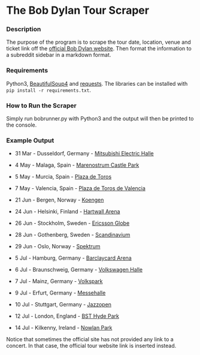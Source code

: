 
# The Bob Dylan Tour Scraper
### Description
The purpose of the program is to scrape the tour date, location, venue and ticket link off the [official Bob Dylan website](https://www.bobdylan.com/on-tour/).
Then format the information to a subreddit sidebar in a markdown format.

### Requirements
Python3, [BeautifulSoup4](https://www.crummy.com/software/BeautifulSoup/bs4/doc/) and [requests](http://docs.python-requests.org/en/master/). The libraries can be installed with `pip install -r requirements.txt`.

### How to Run the Scraper
Simply run bobrunner.py with Python3 and the output will then be printed to the console.

### Example Output
* 31 Mar - Dusseldorf, Germany - [Mitsubishi Electric Halle](https://www.ticketmaster.de/artist/bob-dylan-tickets/1607?cities=60055)

* 4 May - Malaga, Spain - [Marenostrum Castle Park](https://www.bobdylan.com/on-tour/)
* 5 May - Murcia, Spain - [Plaza de Toros](https://www.bobdylan.com/on-tour/)
* 7 May - Valencia, Spain - [Plaza de Toros de Valencia](https://www.bobdylan.com/on-tour/)
* 21 Jun - Bergen, Norway - [Koengen](https://www.ticketmaster.no/event/593577)
* 24 Jun - Helsinki, Finland - [Hartwall Arena](https://www.ticketmaster.fi/event/244861)
* 26 Jun - Stockholm, Sweden - [Ericsson Globe](http://axs.com/se/events/365878/bob-dylan-tickets?skin=livenationse)
* 28 Jun - Gothenberg, Sweden - [Scandinavium](https://www.ticketmaster.se/event/bob-dylan-biljetter/532495)
* 29 Jun - Oslo, Norway - [Spektrum](https://www.ticketmaster.no/event/593503)
* 5 Jul - Hamburg, Germany - [Barclaycard Arena](https://www.ticketmaster.de/artist/bob-dylan-tickets/1607?cities=60075)
* 6 Jul - Braunschweig, Germany - [Volkswagen Halle](https://www.ticketmaster.de/artist/bob-dylan-tickets/1607?cities=61600)
* 7 Jul - Mainz, Germany - [Volkspark](https://www.ticketmaster.de/artist/bob-dylan-tickets/1607?cities=66755)
* 9 Jul - Erfurt, Germany - [Messehalle](https://www.ticketmaster.de/event/bob-dylan-tickets/312335)
* 10 Jul - Stuttgart, Germany - [Jazzopen](https://www.bobdylan.com/on-tour/)
* 12 Jul - London, England - [BST Hyde Park](https://www.axs.com/uk/events/357515/bob-dylan-and-neil-young-tickets/promop%20age/13931?skin=bst)
* 14 Jul - Kilkenny, Ireland - [Nowlan Park](https://www.ticketmaster.ie/promo/gxllqn)

Notice that sometimes the official site has not provided any link to a concert. In that case, the official tour website link is inserted instead.
